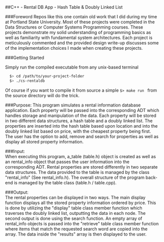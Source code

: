 ##C++ - Rental DB App - Hash Table & Doubly Linked List

###Foreword
Repos like this one contain old work that I did during my time at Portland State University. Most of these projects were completed in the Data Structures or Computer Systems Programming courses. These projects demonstrate my solid understanding of programming basics as well as familiarity with fundamental system architectures. Each project is meticulously commented and the provided design write-up discusses some of the implementation choices I made when creating these projects.

###Getting Started

Simply run the compiled executable from any unix-based terminal

```bash
  $> cd /path/to/your-project-folder
  $> ./cs-rentaldb
  ```
Of course if you want to compile it from source a simple ```$> make run ``` from the source directory will do the trick.

###Purpose:
This program simulates a rental information database application. Each property will be passed into the corresponding ADT which handles storage and manipulation of the data. Each property will be stored in two different data structures, a hash table and a doubly linked list. The properties are inserted into the hash table based upon location and into the doubly linked list based on price, with the cheapest property being first. The user has the option to add, remove and search for properties as well as display all stored property information.

###Input:   
When executing this program, a_table (table.h) object is created as well as an rental_info object that passes the user information into the corresponding ADT. Rental properties are stored differently in two separate data structures. The data provided to the table is managed by the class "rental_info" (See rental_info.h). The overall structure of the program back-end is managed by the table class (table.h / table.cpp).

###Output:  
The rental properties can be displayed in two ways. The main display function displays all the stored property information ordered by price. This is done by utilizing the "display" table class member function which traverses the doubly linked list, outputting the data in each node. The second output is done using the search function. An empty array of rental_info objects is passed into the "retrieve" table class member function where items that match the requested search word are copied into the array. The data inside the "results" array is then displayed to the user.
